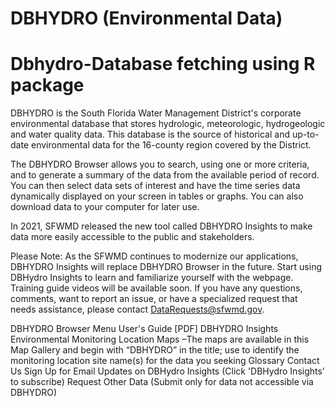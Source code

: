 # DBHYDRO (Environmental Data)
# Dbhydro-Database fetching using R package
DBHYDRO is the South Florida Water Management District's corporate environmental database that stores hydrologic, meteorologic, hydrogeologic and water quality data. This database is the source of historical and up-to-date environmental data for the 16-county region covered by the District.

The DBHYDRO Browser allows you to search, using one or more criteria, and to generate a summary of the data from the available period of record. You can then select data sets of interest and have the time series data dynamically displayed on your screen in tables or graphs. You can also download data to your computer for later use.

In 2021, SFWMD released the new tool called DBHYDRO Insights to make data more easily accessible to the public and stakeholders. 

Please Note: As the SFWMD continues to modernize our applications, DBHYDRO Insights will replace DBHYDRO Browser in the future. Start using DBHydro Insights to learn and familiarize yourself with the webpage. Training guide videos will be available soon. If you have any questions, comments, want to report an issue, or have a specialized request that needs assistance, please contact DataRequests@sfwmd.gov.

DBHYDRO Browser Menu
User's Guide [PDF]
DBHYDRO Insights
Environmental Monitoring Location Maps –The maps are available in this Map Gallery and begin with “DBHYDRO” in the title; use to identify the monitoring location site name(s) for the data you seeking
Glossary
Contact Us
Sign Up for Email Updates on DBHydro Insights (Click 'DBHydro Insights' to subscribe)
Request Other Data
(Submit only for data not accessible via DBHYDRO)
